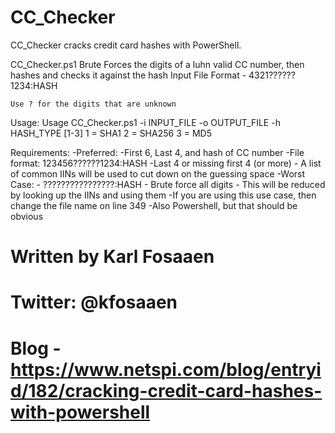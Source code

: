 CC_Checker
==========
CC_Checker cracks credit card hashes with PowerShell.

CC_Checker.ps1
	Brute Forces the digits of a luhn valid CC number, then hashes and checks it against the hash
	Input File Format - 4321??????1234:HASH
	
	Use ? for the digits that are unknown

Usage: Usage CC_Checker.ps1 -i INPUT_FILE -o OUTPUT_FILE -h HASH_TYPE [1-3]
			1 = SHA1
			2 = SHA256
			3 = MD5

Requirements:
	-Preferred:
		-First 6, Last 4, and hash of CC number
			-File format:  123456??????1234:HASH
	-Last 4 or missing first 4 (or more)
		- A list of common IINs will be used to cut down on the guessing space
		-Worst Case:
			- ????????????????:HASH
			- Brute force all digits
			- This will be reduced by looking up the IINs and using them
				-If you are using this use case, then change the file name on line 349
	-Also Powershell, but that should be obvious


	
	
#						  #
# Written by Karl Fosaaen #
#	Twitter: @kfosaaen 	  #
#						  #
# Blog - https://www.netspi.com/blog/entryid/182/cracking-credit-card-hashes-with-powershell
